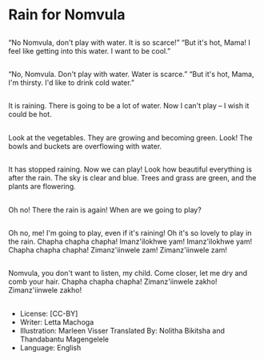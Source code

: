 # Rain for Nomvula

##
“No Nomvula, don't play with
water. It is so scarce!”
“But it's hot, Mama! I feel like
getting into this water. I want to
be cool.”

##
“No, Nomvula. Don't play with
water. Water is scarce.”
“But it's hot, Mama, I'm thirsty.
I'd like to drink cold water.”

##
It is raining. There is going to be
a lot of water. Now I can't play –
I wish it could be hot.

##
Look at the vegetables. They
are growing and becoming
green.
Look! The bowls and buckets
are overflowing with water.

##
It has stopped raining. Now we
can play!
Look how beautiful everything
is after the rain. The sky is clear
and blue. Trees and grass are
green, and the plants are
flowering.

##
Oh no! There the rain is again!
When are we going to play?

##
Oh no, me! I'm going to play,
even if it's raining! Oh it's so
lovely to play in the rain.
Chapha chapha chapha!
Imanz'ilokhwe yam!
Imanz'ilokhwe yam!
Chapha chapha chapha!
Zimanz'iinwele zam!
Zimanz'iinwele zam!

##
Nomvula, you don't want to
listen, my child. Come closer,
let me dry and comb your hair.
Chapha chapha chapha!
Zimanz'iinwele zakho!
Zimanz'iinwele zakho!

##
* License: [CC-BY]
* Writer: Letta Machoga
* Illustration: Marleen Visser
Translated By: Nolitha Bikitsha and Thandabantu Magengelele
* Language: English
